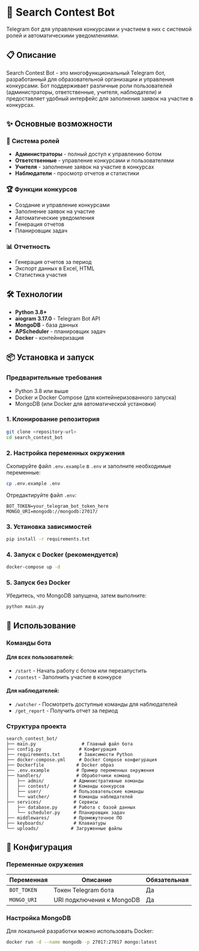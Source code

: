 # 🤖 Search Contest Bot

Telegram бот для управления конкурсами и участием в них с системой ролей и автоматическими уведомлениями.

## 📋 Описание

Search Contest Bot - это многофункциональный Telegram бот, разработанный для образовательной организации и управления конкурсами. Бот поддерживает различные роли пользователей (администраторы, ответственные, учителя, наблюдатели) и предоставляет удобный интерфейс для заполнения заявок на участие в конкурсах.

## ✨ Основные возможности

### 👥 Система ролей
- **Администраторы** - полный доступ к управлению ботом
- **Ответственные** - управление конкурсами и пользователями
- **Учителя** - заполнение заявок на участие в конкурсах
- **Наблюдатели** - просмотр отчетов и статистики

### 🏆 Функции конкурсов
- Создание и управление конкурсами
- Заполнение заявок на участие
- Автоматические уведомления
- Генерация отчетов
- Планировщик задач

### 📊 Отчетность
- Генерация отчетов за период
- Экспорт данных в Excel, HTML
- Статистика участия

## 🛠 Технологии

- **Python 3.8+**
- **aiogram 3.17.0** - Telegram Bot API
- **MongoDB** - база данных
- **APScheduler** - планировщик задач
- **Docker** - контейнеризация

## 📦 Установка и запуск

### Предварительные требования

- Python 3.8 или выше
- Docker и Docker Compose (для контейнеризованного запуска)
- MongoDB (или Docker для автоматической установки)

### 1. Клонирование репозитория

```bash
git clone <repository-url>
cd search_contest_bot
```

### 2. Настройка переменных окружения

Скопируйте файл `.env.example` в `.env` и заполните необходимые переменные:

```bash
cp .env.example .env
```

Отредактируйте файл `.env`:

```env
BOT_TOKEN=your_telegram_bot_token_here
MONGO_URI=mongodb://mongodb:27017/
```

### 3. Установка зависимостей

```bash
pip install -r requirements.txt
```

### 4. Запуск с Docker (рекомендуется)

```bash
docker-compose up -d
```

### 5. Запуск без Docker

Убедитесь, что MongoDB запущена, затем выполните:

```bash
python main.py
```

## 🚀 Использование

### Команды бота

#### Для всех пользователей:
- `/start` - Начать работу с ботом или перезапустить
- `/contest` - Заполнить участие в конкурсе

#### Для наблюдателей:
- `/watcher` - Посмотреть доступные команды для наблюдателей
- `/get_report` - Получить отчет за период

### Структура проекта

```
search_contest_bot/
├── main.py                 # Главный файл бота
├── config.py              # Конфигурация
├── requirements.txt       # Зависимости Python
├── docker-compose.yml     # Docker Compose конфигурация
├── Dockerfile            # Docker образ
├── .env.example          # Пример переменных окружения
├── handlers/             # Обработчики команд
│   ├── admin/           # Административные команды
│   ├── contest/         # Команды конкурсов
│   ├── user/            # Пользовательские команды
│   └── watcher/         # Команды наблюдателей
├── services/            # Сервисы
│   ├── database.py      # Работа с базой данных
│   └── scheduler.py     # Планировщик задач
├── middlewares/         # Промежуточное ПО
├── keyboards/           # Клавиатуры
└── uploads/            # Загруженные файлы
```

## 🔧 Конфигурация

### Переменные окружения

| Переменная | Описание | Обязательная |
|------------|----------|--------------|
| `BOT_TOKEN` | Токен Telegram бота | Да |
| `MONGO_URI` | URI подключения к MongoDB | Да |

### Настройка MongoDB

Для локальной разработки можно использовать Docker:

```bash
docker run -d --name mongodb -p 27017:27017 mongo:latest
```